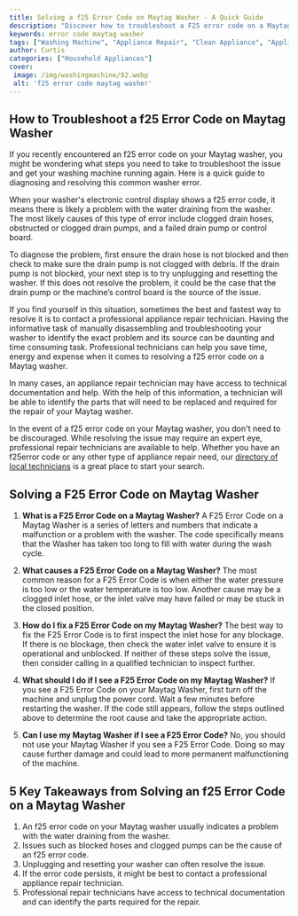 ```yaml
---
title: Solving a f25 Error Code on Maytag Washer - A Quick Guide
description: "Discover how to troubleshoot a F25 error code on a Maytag Washer with this quick guide Learn the steps to take and the potential causes of this error"
keywords: error code maytag washer
tags: ["Washing Machine", "Appliance Repair", "Clean Appliance", "Appliance Brand"]
author: Curtis
categories: ["Household Appliances"]
cover: 
 image: /img/washingmachine/92.webp
 alt: 'f25 error code maytag washer'
---
```

## How to Troubleshoot a f25 Error Code on Maytag Washer
If you recently encountered an f25 error code on your Maytag washer, you might be wondering what steps you need to take to troubleshoot the issue and get your washing machine running again. Here is a quick guide to diagnosing and resolving this common washer error. 

When your washer's electronic control display shows a f25 error code, it means there is likely a problem with the water draining from the washer. The most likely causes of this type of error include clogged drain hoses, obstructed or clogged drain pumps, and a failed drain pump or control board. 

To diagnose the problem, first ensure the drain hose is not blocked and then check to make sure the drain pump is not clogged with debris. If the drain pump is not blocked, your next step is to try unplugging and resetting the washer. If this does not resolve the problem, it could be the case that the drain pump or the machine’s control board is the source of the issue. 

If you find yourself in this situation, sometimes the best and fastest way to resolve it is to contact a professional appliance repair technician. Having the informative task of manually disassembling and troubleshooting your washer to identify the exact problem and its source can be daunting and time consuming task. Professional technicians can help you save time, energy and expense when it comes to resolving a f25 error code on a Maytag washer.

In many cases, an appliance repair technician may have access to technical documentation and help. With the help of this information, a technician will be able to identify the parts that will need to be replaced and required for the repair of your Maytag washer. 

In the event of a f25 error code on your Maytag washer, you don't need to be discouraged. While resolving the issue may require an expert eye, professional repair technicians are available to help. Whether you have an f25error code or any other type of appliance repair need, our [directory of local technicians](./pages/appliance-repair-technicians) is a great place to start your search.

## Solving a F25 Error Code on Maytag Washer

1. **What is a F25 Error Code on a Maytag Washer?**
A F25 Error Code on a Maytag Washer is a series of letters and numbers that indicate a malfunction or a problem with the washer. The code specifically means that the Washer has taken too long to fill with water during the wash cycle.

2. **What causes a F25 Error Code on a Maytag Washer?**
The most common reason for a F25 Error Code is when either the water pressure is too low or the water temperature is too low. Another cause may be a clogged inlet hose, or the inlet valve may have failed or may be stuck in the closed position. 

3. **How do I fix a F25 Error Code on my Maytag Washer?**
The best way to fix the F25 Error Code is to first inspect the inlet hose for any blockage. If there is no blockage, then check the water inlet valve to ensure it is operational and unblocked. If neither of these steps solve the issue, then consider calling in a qualified technician to inspect further. 

4. **What should I do if I see a F25 Error Code on my Maytag Washer?**
If you see a F25 Error Code on your Maytag Washer, first turn off the machine and unplug the power cord. Wait a few minutes before restarting the washer. If the code still appears, follow the steps outlined above to determine the root cause and take the appropriate action.

5. **Can I use my Maytag Washer if I see a F25 Error Code?**
No, you should not use your Maytag Washer if you see a F25 Error Code. Doing so may cause further damage and could lead to more permanent malfunctioning of the machine.

## 5 Key Takeaways from Solving an f25 Error Code on a Maytag Washer
1. An f25 error code on your Maytag washer usually indicates a problem with the water draining from the washer.
2. Issues such as blocked hoses and clogged pumps can be the cause of an f25 error code.
3. Unplugging and resetting your washer can often resolve the issue.
4. If the error code persists, it might be best to contact a professional appliance repair technician.
5. Professional repair technicians have access to technical documentation and can identify the parts required for the repair.
